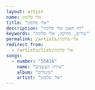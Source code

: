 ```yaml
---
layout: artist
name: אלי סלומון
title: "אלי סלומון"
description: "דף האמן אלי סלומון"
keywords: "שירים, מוזיקה, אלי סלומון"
permalink: /artists/אלי-סלומון
redirect_from:
  - /artists/list/אלי סלומון
songs:
  - number: "55416"
    name: "שירת העשבים"
    album: "סינגלים"
    artist: "אלי סלומון"
---
```

